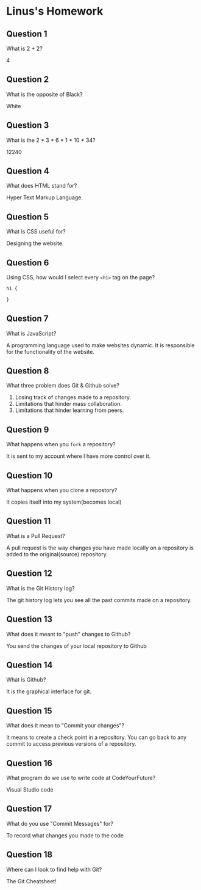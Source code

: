 # Linus's Homework

## Question 1

What is 2 + 2?

4

## Question 2

What is the opposite of Black?

White

## Question 3

What is the  2 * 3 * 6 * 1 * 10 * 34?

12240

## Question 4 

What does HTML stand for?

Hyper Text Markup Language.

## Question 5

What is CSS useful for?

Designing the website.

## Question 6

Using CSS, how would I select every `<h1>` tag on the page?

```css
h1 {

}
```

## Question 7

What is JavaScript?

A programming language used to make websites dynamic. It is responsible for the functionality of the website.

## Question 8

What three problem does Git & Github solve?

1. Losing track of changes made to a repository.
2. Limitations that hinder mass collaboration.
3. Limitations that hinder learning from peers.

## Question 9

What happens when you `fork` a repository?

It is sent to my account where I have more control over it.

## Question 10 

What happens when you clone a repostory?

It copies itself into my system(becomes local)

## Question 11

What is a Pull Request?

A pull request is the way changes you have made locally on a repository is added to the original(source) repository.

## Question 12

What is the Git History log?

The git history log lets you see all the past commits made on a repository.

## Question 13

What does it meant to "push" changes to Github?

You send the changes of your local repository to Github

## Question 14

What is Github?

It is the graphical interface for git.

## Question 15

What does it mean to "Commit your changes"?

It means to create a check point in a repository. You can go back to any commit to access previous versions of a repository.

## Question 16

What program do we use to write code at CodeYourFuture?

Visual Studio code

## Question 17

What do you use "Commit Messages" for?

To record what changes you made to the code

## Question 18

Where can I look to find help with Git?

The Git Cheatsheet!
